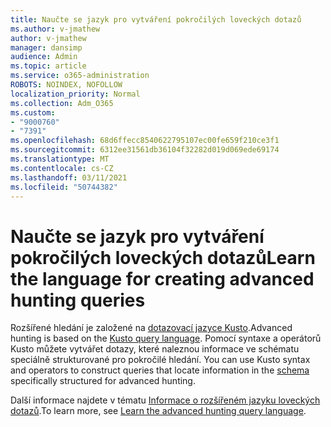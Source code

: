 ```yaml
---
title: Naučte se jazyk pro vytváření pokročilých loveckých dotazů
ms.author: v-jmathew
author: v-jmathew
manager: dansimp
audience: Admin
ms.topic: article
ms.service: o365-administration
ROBOTS: NOINDEX, NOFOLLOW
localization_priority: Normal
ms.collection: Adm_O365
ms.custom:
- "9000760"
- "7391"
ms.openlocfilehash: 68d6ffecc8540622795107ec00fe659f210ce3f1
ms.sourcegitcommit: 6312ee31561db36104f32282d019d069ede69174
ms.translationtype: MT
ms.contentlocale: cs-CZ
ms.lasthandoff: 03/11/2021
ms.locfileid: "50744382"
---
```

# <a name="learn-the-language-for-creating-advanced-hunting-queries"></a><span data-ttu-id="26bcb-102">Naučte se jazyk pro vytváření pokročilých loveckých dotazů</span><span class="sxs-lookup"><span data-stu-id="26bcb-102">Learn the language for creating advanced hunting queries</span></span>

<span data-ttu-id="26bcb-103">Rozšířené hledání je založené na [dotazovací jazyce Kusto](https://go.microsoft.com/fwlink/?linkid=2144620).</span><span class="sxs-lookup"><span data-stu-id="26bcb-103">Advanced hunting is based on the [Kusto query language](https://go.microsoft.com/fwlink/?linkid=2144620).</span></span> <span data-ttu-id="26bcb-104">Pomocí syntaxe a operátorů Kusto můžete vytvářet dotazy, které naleznou informace ve schématu speciálně strukturované pro pokročilé hledání. [](https://go.microsoft.com/fwlink/?linkid=2144621)</span><span class="sxs-lookup"><span data-stu-id="26bcb-104">You can use Kusto syntax and operators to construct queries that locate information in the [schema](https://go.microsoft.com/fwlink/?linkid=2144621) specifically structured for advanced hunting.</span></span>

<span data-ttu-id="26bcb-105">Další informace najdete v tématu [Informace o rozšířeném jazyku loveckých dotazů](https://go.microsoft.com/fwlink/?linkid=2144518).</span><span class="sxs-lookup"><span data-stu-id="26bcb-105">To learn more, see [Learn the advanced hunting query language](https://go.microsoft.com/fwlink/?linkid=2144518).</span></span>
